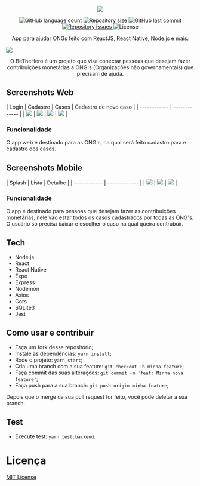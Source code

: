 <p align="center">
  <img src="mobile/src/assets/logo@3x.png" />

<p align="center">
  <img alt="GitHub language count" src="https://img.shields.io/github/languages/count/fariasmateuss/BeTheHero">

  <img alt="Repository size" src="https://img.shields.io/github/repo-size/fariasmateuss/BeTheHero">
  
  <a href="https://github.com/fariasmateuss/BeTheHero/commits/master">
    <img alt="GitHub last commit" src="https://img.shields.io/github/last-commit/fariasmateuss/BeTheHero">
  </a>

  <a href="https://github.com/fariasmateuss/BeTheHero/issues">
    <img alt="Repository issues" src="https://img.shields.io/github/issues/fariasmateuss/BeTheHero">
  </a>

  <img alt="License" src="https://img.shields.io/badge/license-MIT-brightgreen">
</p>
 
<p align="center">
  App para ajudar ONGs feito com ReactJS, React Native, Node.js e mais. 
</p>

<img src=".github/banner.png" />

<p align="center">
  O BeTheHero é um projeto que visa conectar pessoas que desejam fazer 
  contribuições monetárias a ONG's (Organizações não governamentais) que 
  precisam de ajuda.
</p>

## Screenshots Web

| Login | Cadastro | Casos |  Cadastro de novo caso | 
| ------------ | ------------- |
| <img src="/.github/Login.png"> | <img src="/.github/Cadastro.png"> |
 <img src="/.github/Lista.png"> | <img src="/.github/CadastrarCaso.png"> |

 ### Funcionalidade

<p>
O app web é destinado para as ONG's, na qual será feito cadastro para e 
cadastro dos casos.
</p>

## Screenshots Mobile

| Splash | Lista | Detalhe | 
| ------------ | ------------- |
| <img src="/.github/Splash.png"> | <img src="/.github/ListaMobile.png"> |
 <img src="/.github/Detalhes.png"> | 

### Funcionalidade

<p>
O app é destinado para pessoas que desejam fazer as contribuições monetárias,
nele vão estar todos os casos cadastrados por todas as ONG's. O usuário só
precisa baixar e escolher o caso na qual queira contrubuir.
</p>

## Tech

- Node.js
- React
- React Native
- Expo
- Express
- Nodemon
- Axios
- Cors
- SQLite3
- Jest
  
## Como usar e contribuir 
- Faça um fork desse repositório;
- Instale as dependências: `yarn install`;
- Rode o projeto: `yarn start`;
- Cria uma branch com a sua feature: `git checkout -b minha-feature`;
- Faça commit das suas alterações: `git commit -m 'feat: Minha nova feature'`;
- Faça push para a sua branch: `git push origin minha-feature`;

Depois que o merge da sua pull request for feito, você pode deletar a sua branch.

## Test
- Execute test: `yarn test:backend`.

# Licença
[MIT License](/LICENSE)
